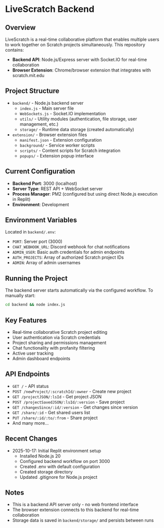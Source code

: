 # LiveScratch Backend

## Overview
LiveScratch is a real-time collaborative platform that enables multiple users to work together on Scratch projects simultaneously. This repository contains:
- **Backend API**: Node.js/Express server with Socket.IO for real-time collaboration
- **Browser Extension**: Chrome/browser extension that integrates with scratch.mit.edu

## Project Structure
- `backend/` - Node.js backend server
  - `index.js` - Main server file
  - `WebSockets.js` - Socket.IO implementation
  - `utils/` - Utility modules (authentication, file storage, user management, etc.)
  - `storage/` - Runtime data storage (created automatically)
- `extension/` - Browser extension files
  - `manifest.json` - Extension configuration
  - `background/` - Service worker scripts
  - `scripts/` - Content scripts for Scratch integration
  - `popups/` - Extension popup interface

## Current Configuration
- **Backend Port**: 3000 (localhost)
- **Server Type**: REST API + WebSocket server
- **Process Manager**: PM2 (configured but using direct Node.js execution in Replit)
- **Environment**: Development

## Environment Variables
Located in `backend/.env`:
- `PORT`: Server port (3000)
- `CHAT_WEBHOOK_URL`: Discord webhook for chat notifications
- `ADMIN_USER`: Basic auth credentials for admin endpoints
- `AUTH_PROJECTS`: Array of authorized Scratch project IDs
- `ADMIN`: Array of admin usernames

## Running the Project
The backend server starts automatically via the configured workflow. To manually start:
```bash
cd backend && node index.js
```

## Key Features
- Real-time collaborative Scratch project editing
- User authentication via Scratch credentials
- Project sharing and permissions management
- Chat functionality with profanity filtering
- Active user tracking
- Admin dashboard endpoints

## API Endpoints
- `GET /` - API status
- `POST /newProject/:scratchId/:owner` - Create new project
- `GET /projectJSON/:lsId` - Get project JSON
- `POST /projectSavedJSON/:lsId/:version` - Save project
- `GET /changesSince/:id/:version` - Get changes since version
- `GET /share/:id` - Get shared users list
- `PUT /share/:id/:to/:from` - Share project
- And many more...

## Recent Changes
- 2025-10-17: Initial Replit environment setup
  - Installed Node.js 20
  - Configured backend workflow on port 3000
  - Created .env with default configuration
  - Created storage directory
  - Updated .gitignore for Node.js project

## Notes
- This is a backend API server only - no web frontend interface
- The browser extension connects to this backend for real-time collaboration
- Storage data is saved in `backend/storage/` and persists between runs
